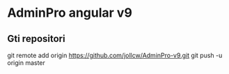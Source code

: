 # AdminPro angular v9
## Gti repositori
git remote add origin https://github.com/jollcw/AdminPro-v9.git
git push -u origin master

